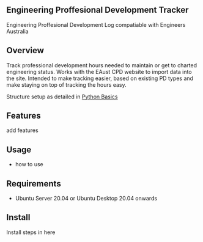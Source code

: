 ## Engineering Proffesional Development Tracker
Engineering Proffesional Development Log compatiable with Engineers Australia

## Overview
Track professional development hours needed to maintain or get to charted engineering status. Works with the EAust CPD website to import data into the site.
Intended to make tracking easier, based on existing PD types and make staying on top of tracking the hours easy.

Structure setup as detailed in [Python Basics](https://pythonbasics.org/flask-boilerplate/)

## Features

add features


## Usage

- how to use


## Requirements

- Ubuntu Server 20.04 or Ubuntu Desktop 20.04 onwards


## Install

Install steps in here
